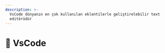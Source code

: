 ```yaml
---
description: >-
  VsCode dünyanın en çok kullanılan eklentilerle geliştirelebilir text
  editörüdür
---
```


# 🌃 VsCode


